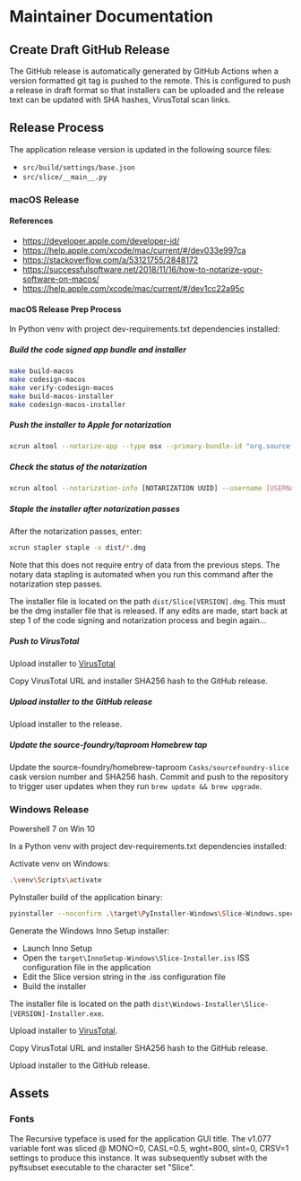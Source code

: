 # Maintainer Documentation

## Create Draft GitHub Release

The GitHub release is automatically generated by GitHub Actions when a version formatted git tag is pushed to the remote.  This is configured to push a release in draft format so that installers can be uploaded and the release text can be updated with SHA hashes, VirusTotal scan links.

## Release Process

The application release version is updated in the following source files:

- `src/build/settings/base.json`
- `src/slice/__main__.py`

### macOS Release

#### References

- https://developer.apple.com/developer-id/
- https://help.apple.com/xcode/mac/current/#/dev033e997ca
- https://stackoverflow.com/a/53121755/2848172
- https://successfulsoftware.net/2018/11/16/how-to-notarize-your-software-on-macos/
- https://help.apple.com/xcode/mac/current/#/dev1cc22a95c

#### macOS Release Prep Process

In Python venv with project dev-requirements.txt dependencies installed:

##### Build the code signed app bundle and installer

```sh
make build-macos
make codesign-macos
make verify-codesign-macos
make build-macos-installer
make codesign-macos-installer
```

##### Push the installer to Apple for notarization

```sh
xcrun altool --notarize-app --type osx --primary-bundle-id "org.sourcefoundry.slice" --username [USERNAME] --password [APP-SPECIFIC PASSWORD] --file dist/*.dmg
```

##### Check the status of the notarization

```sh
xcrun altool --notarization-info [NOTARIZATION UUID] --username [USERNAME] --password [APP-SPECIFIC PASSWORD]
```

##### Staple the installer after notarization passes

After the notarization passes, enter:

```sh
xcrun stapler staple -v dist/*.dmg
```

Note that this does not require entry of data from the previous steps.  The notary data stapling is automated when you run this command after the notarization step passes.

The installer file is located on the path `dist/Slice[VERSION].dmg`.  This must be the dmg installer file that is released.  If any edits are made, start back at step 1 of the code signing and notarization process and begin again...

##### Push to VirusTotal

Upload installer to [VirusTotal](https://www.virustotal.com/gui/)

Copy VirusTotal URL and installer SHA256 hash to the GitHub release.

##### Upload installer to the GitHub release

Upload installer to the release.

##### Update the source-foundry/taproom Homebrew tap

Update the source-foundry/homebrew-taproom `Casks/sourcefoundry-slice` cask version number and SHA256 hash.  Commit and push to the repository to trigger user updates when they run `brew update && brew upgrade`.

### Windows Release

Powershell 7 on Win 10

In a Python venv with project dev-requirements.txt dependencies installed:

Activate venv on Windows:

```sh
.\venv\Scripts\activate
```

PyInstaller build of the application binary:

```sh
pyinstaller --noconfirm .\target\PyInstaller-Windows\Slice-Windows.spec
```

Generate the Windows Inno Setup installer:

- Launch Inno Setup
- Open the `target\InnoSetup-Windows\Slice-Installer.iss` ISS configuration file in the application
- Edit the Slice version string in the .iss configuration file
- Build the installer

The installer file is located on the path `dist\Windows-Installer\Slice-[VERSION]-Installer.exe`.

Upload installer to [VirusTotal](https://www.virustotal.com/gui/).

Copy VirusTotal URL and installer SHA256 hash to the GitHub release.

Upload installer to the GitHub release.

## Assets

### Fonts

The Recursive typeface is used for the application GUI title.  The v1.077 variable font was sliced @ MONO=0, CASL=0.5, wght=800, slnt=0, CRSV=1 settings to produce this instance.  It was subsequently subset with the pyftsubset executable to the character set "Slice". 
